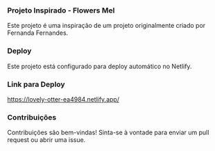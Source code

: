 ### Projeto Inspirado - Flowers Mel

Este projeto é uma inspiração de um projeto originalmente criado por Fernanda Fernandes.


### Deploy
Este projeto está configurado para deploy automático no Netlify.

### Link para Deploy
https://lovely-otter-ea4984.netlify.app/


### Contribuições
Contribuições são bem-vindas! Sinta-se à vontade para enviar um pull request ou abrir uma issue.

